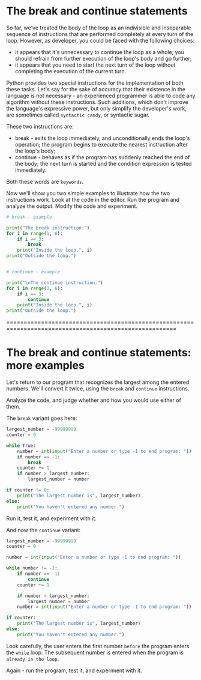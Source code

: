 # The break and continue statements
So far, we've treated the body of the loop as an indivisible and inseparable sequence of instructions that are performed completely at every turn of the loop. However, as developer, you could be faced with the following choices:

  - it appears that it's unnecessary to continue the loop as a whole; you should refrain from further execution of the loop's body and go further;
  - it appears that you need to start the next turn of the loop without completing the execution of the current turn.

Python provides two special instructions for the implementation of both these tasks. Let's say for the sake of accuracy that their existence in the language is not necessary - an experienced programmer is able to code any algorithm without these instructions. Such additions, which don't improve the language's expressive power, but only simplify the developer's work, are sometimes called `syntactic candy`, or syntactic sugar.

These two instructions are:

  - break - exits the loop immediately, and unconditionally ends the loop's operation; the program begins to execute the nearest instruction after the loop's body;
  - continue - behaves as if the program has suddenly reached the end of the body; the next turn is started and the condition expression is tested immediately.

Both these words are `keywords`.

Now we'll show you two simple examples to illustrate how the two instructions work. Look at the code in the editor. Run the program and analyze the output. Modify the code and experiment.
```py
# break - example

print("The break instruction:")
for i in range(1, 6):
    if i == 3:
        break
    print("Inside the loop.", i)
print("Outside the loop.")


# continue - example

print("\nThe continue instruction:")
for i in range(1, 6):
    if i == 3:
        continue
    print("Inside the loop.", i)
print("Outside the loop.")
```

=======================================================================================================
# The break and continue statements: more examples
Let's return to our program that recognizes the largest among the entered numbers. We'll convert it twice, using the `break` and `continue` instructions.

Analyze the code, and judge whether and how you would use either of them.

The `break` variant goes here:
```py
largest_number = -99999999
counter = 0

while True:
    number = int(input("Enter a number or type -1 to end program: "))
    if number == -1:
        break
    counter += 1
    if number > largest_number:
        largest_number = number

if counter != 0:
    print("The largest number is", largest_number)
else:
    print("You haven't entered any number.")
```

Run it, test it, and experiment with it.

And now the `continue` variant:
```py
largest_number = -99999999
counter = 0

number = int(input("Enter a number or type -1 to end program: "))

while number != -1:
    if number == -1:
        continue
    counter += 1

    if number > largest_number:
        largest_number = number
    number = int(input("Enter a number or type -1 to end program: "))

if counter:
    print("The largest number is", largest_number)
else:
    print("You haven't entered any number.")
```

Look carefully, the user enters the first number `before` the program enters the `while` loop. The subsequent number is entered when the program is `already in the loop`.

Again - run the program, test it, and experiment with it.